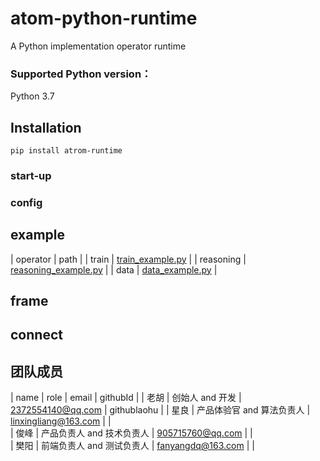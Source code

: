 # atom-python-runtime
A Python implementation operator  runtime 

### Supported Python version：
Python 3.7

## Installation
```shell
pip install atrom-runtime
```
### start-up


### config


## example

| operator            |  path             |
| train                     |   [train_example.py](https://github.com/githublaohu/atom/tree/main/atom-python-runtime/example/train_example.py)   |
| reasoning          |   [reasoning_example.py](https://github.com/githublaohu/atom/tree/main/atom-python-runtime/example/reasoning_example.py)   |
| data                     |   [data_example.py](https://github.com/githublaohu/atom/tree/main/atom-python-runtime/example/data_example.py)   |


## frame

## connect


## 团队成员
|  name  |   role         |   email |    githubId  |
| 老胡      |          创始人 and 开发               |  2372554140@qq.com    |  githublaohu | 
| 星良      | 产品体验官 and  算法负责人 |  linxingliang@163.com  |   |  
| 俊峰      | 产品负责人 and  技术负责人 |  905715760@qq.com      |   |  
| 樊阳      | 前端负责人 and  测试负责人     |  fanyangdq@163.com     |   |  
